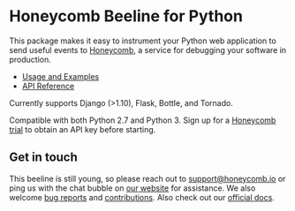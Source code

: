 # Honeycomb Beeline for Python

This package makes it easy to instrument your Python web application to send useful events to [Honeycomb](https://honeycomb.io), a service for debugging your software in production.
- [Usage and Examples](https://docs.honeycomb.io/getting-data-in/beelines/beeline-python/)
- [API Reference](https://honeycombio.github.io/beeline-python/)

Currently supports Django (>1.10), Flask, Bottle, and Tornado.

Compatible with both Python 2.7 and Python 3. Sign up for a [Honeycomb trial](https://ui.honeycomb.io/signup) to obtain an API key before starting.

## Get in touch

This beeline is still young, so please reach out to [support@honeycomb.io](mailto:support@honeycomb.io) or ping us with the chat bubble on [our website](https://www.honeycomb.io) for assistance. We also welcome [bug reports](https://github.com/honeycombio/beeline-python/issues) and [contributions](https://github.com/honeycombio/beeline-python/blob/master/CONTRIBUTING.md). Also check out our [official docs](https://docs.honeycomb.io/getting-data-in/beelines/beeline-python/).

